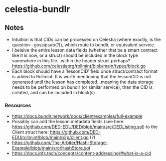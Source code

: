 # celestia-bundlr

## Notes

* Intuition is that CIDs can be processed on Celestia (where exactly, is the question--gossipsub(?)), which route to bundlr, or equivalent service.
* I beleive the entire lesson data fields (whether that be a smart contract like it is now, or a struct) should be included in the block type somewhere in this file...within the header struct perhaps? https://github.com/celestiaorg/rollmint/blob/main/types/block.go
* Each block should have a 'lessonCID' field once struct/contract format is added to Rollmint. It is worth mentioning that the lessonCID is not generated until the lesson has completed...meaning the data storage needs to be performed on bundlr (or similar service), then the CID is created, and can be included in block(s)

### Resources

* https://docs.bundlr.network/docs/client/examples/full-example
* Possibly can add the lesson metadata fields (see here: https://github.com/DED-EDU/DED/blob/main/src/DEDListing.sol) to the Client struct here: https://github.com/DED-EDU/rollmint/blob/main/p2p/client.go (?)
* https://github.com/The-Arbiter/Hash-Storage-Example/blob/main/src/HashStore.sol
* https://docs.ipfs.tech/concepts/content-addressing/#what-is-a-cid
